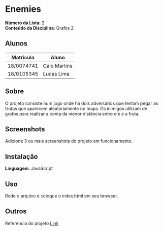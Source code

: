 # Enemies

**Número da Lista**: 2<br>
**Conteúdo da Disciplina**: Grafos 2<br>

## Alunos
| Matrícula  | Aluno        |
| ---------- | ------------ |
| 18/0074741 | Caio Martins |
| 18/0105345 | Lucas Lima   |

## Sobre 
O projeto consiste num jogo onde há dois adversários que tentam pegar as frutas que aparecem aleatóriamente no mapa. Os inimigos utilizam de grafos para realizar a conta da menor distância entre ele e a fruta.  

## Screenshots
Adicione 3 ou mais screenshots do projeto em funcionamento.

## Instalação 
**Linguagem**: JavaScript<br>

## Uso 
Rode o arquivo e coloque o index.html em seu browser.

## Outros 
Referência do projeto [Link](https://www.youtube.com/watch?v=bQ7NNSyGV2U)




